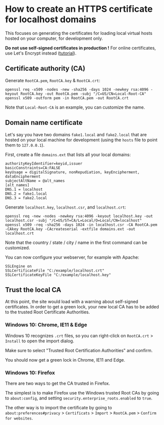 # How to create an HTTPS certificate for localhost domains

This focuses on generating the certificates for loading local virtual hosts hosted on your computer, for development only.


**Do not use self-signed certificates in production !**
For online certificates, use Let's Encrypt instead ([tutorial](https://gist.github.com/cecilemuller/a26737699a7e70a7093d4dc115915de8)).



## Certificate authority (CA)

Generate `RootCA.pem`, `RootCA.key` & `RootCA.crt`:

	openssl req -x509 -nodes -new -sha256 -days 1024 -newkey rsa:4096 -keyout RootCA.key -out RootCA.pem -subj "/C=US/CN=Local-Root-CA"
	openssl x509 -outform pem -in RootCA.pem -out RootCA.crt

Note that `Local-Root-CA` is an example, you can customize the name.


## Domain name certificate

Let's say you have two domains `fake1.local` and `fake2.local` that are hosted on your local machine
for development (using the `hosts` file to point them to `127.0.0.1`).

First, create a file `domains.ext` that lists all your local domains:

	authorityKeyIdentifier=keyid,issuer
	basicConstraints=CA:FALSE
	keyUsage = digitalSignature, nonRepudiation, keyEncipherment, dataEncipherment
	subjectAltName = @alt_names
	[alt_names]
	DNS.1 = localhost
	DNS.2 = fake1.local
	DNS.3 = fake2.local

Generate `localhost.key`, `localhost.csr`, and `localhost.crt`:

	openssl req -new -nodes -newkey rsa:4096 -keyout localhost.key -out localhost.csr -subj "/C=US/ST=CA/L=Local/O=Local/CN=localhost"
	openssl x509 -req -sha256 -days 1024 -in localhost.csr -CA RootCA.pem -CAkey RootCA.key -CAcreateserial -extfile domains.ext -out localhost.crt

Note that the country / state / city / name in the first command can be customized.

You can now configure your webserver, for example with Apache:

	SSLEngine on
	SSLCertificateFile "C:/example/localhost.crt"
	SSLCertificateKeyFile "C:/example/localhost.key"


## Trust the local CA

At this point, the site would load with a warning about self-signed certificates.
In order to get a green lock, your new local CA has to be added to the trusted Root Certificate Authorities.


### Windows 10: Chrome, IE11 & Edge

Windows 10 recognizes `.crt` files, so you can right-click on `RootCA.crt` > `Install` to open the import dialog.

Make sure to select "Trusted Root Certification Authorities" and confirm.

You should now get a green lock in Chrome, IE11 and Edge.


### Windows 10: Firefox

There are two ways to get the CA trusted in Firefox.

The simplest is to make Firefox use the Windows trusted Root CAs by going to `about:config`,
and setting `security.enterprise_roots.enabled` to `true`.

The other way is to import the certificate by going
to `about:preferences#privacy` > `Certificats` > `Import` > `RootCA.pem` > `Confirm for websites`.

